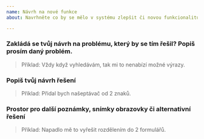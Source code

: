 ```yaml
---
name: Návrh na nové funkce
about: Navrhněte co by se mělo v systému zlepšit či novou funkcionalitu

---
```


### Zakládá se tvůj návrh na problému, který by se tím řešil? Popiš prosím daný problém.
> Příklad: Vždy když vyhledávám, tak mi to nenabízí možné výrazy.

### Popiš tvůj návrh řešení

> Příklad: Přidal bych našeptávač od 2 znaků.


### Prostor pro další poznámky, snímky obrazovky či alternativní řešení

> Příklad: Napadlo mě to vyřešit rozdělením do 2 formulářů.
